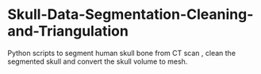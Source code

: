 # Skull-Data-Segmentation-Cleaning-and-Triangulation
Python scripts to segment human skull bone from CT scan , clean the segmented skull and convert the skull volume to mesh.

